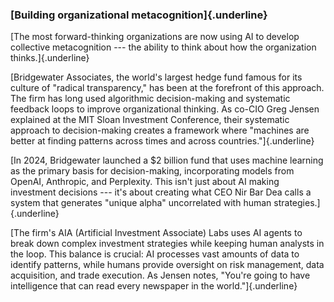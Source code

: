 ### **[Building organizational metacognition]{.underline}**

[The most forward-thinking organizations are now using AI to develop
collective metacognition --- the ability to think about how the
organization thinks.]{.underline}

[Bridgewater Associates, the world\'s largest hedge fund famous for its
culture of \"radical transparency,\" has been at the forefront of this
approach. The firm has long used algorithmic decision-making and
systematic feedback loops to improve organizational thinking. As co-CIO
Greg Jensen explained at the MIT Sloan Investment Conference, their
systematic approach to decision-making creates a framework where
\"machines are better at finding patterns across times and across
countries.\"]{.underline}

[In 2024, Bridgewater launched a \$2 billion fund that uses machine
learning as the primary basis for decision-making, incorporating models
from OpenAI, Anthropic, and Perplexity. This isn\'t just about AI making
investment decisions --- it\'s about creating what CEO Nir Bar Dea calls
a system that generates \"unique alpha\" uncorrelated with human
strategies.]{.underline}

[The firm\'s AIA (Artificial Investment Associate) Labs uses AI agents
to break down complex investment strategies while keeping human analysts
in the loop. This balance is crucial: AI processes vast amounts of data
to identify patterns, while humans provide oversight on risk management,
data acquisition, and trade execution. As Jensen notes, \"You\'re going
to have intelligence that can read every newspaper in the
world.\"]{.underline}